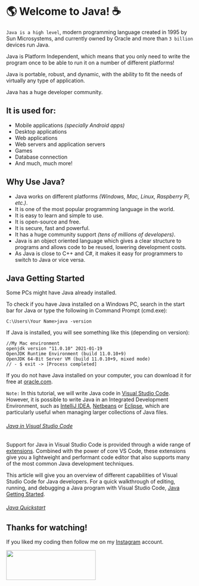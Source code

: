 # :earth_americas: Welcome to Java! :coffee:

`Java is a high level`, modern programming language created in 1995 by Sun Microsystems, and currently owned by Oracle and more than `3 billion` devices run Java.

Java is Platform Independent, which means that you only need to write the program once to be able to run it on a number of different platforms!

Java is portable, robust, and dynamic, with the ability to fit the needs of virtually any type of application.

Java has a huge developer community.

## It is used for:

- Mobile applications _(specially Android apps)_
- Desktop applications
- Web applications
- Web servers and application servers
- Games
- Database connection
- And much, much more!

## Why Use Java?

- Java works on different platforms _(Windows, Mac, Linux, Raspberry Pi, etc.)_.
- It is one of the most popular programming language in the world.
- It is easy to learn and simple to use.
- It is open-source and free.
- It is secure, fast and powerful.
- It has a huge community support _(tens of millions of developers)_.
- Java is an object oriented language which gives a clear structure to programs and allows code to be reused, lowering development costs.
- As Java is close to C++ and C#, it makes it easy for programmers to switch to Java or vice versa.

## Java Getting Started

Some PCs might have Java already installed.

To check if you have Java installed on a Windows PC, search in the start bar for Java or type the following in Command Prompt (cmd.exe):

```
C:\Users\Your Name>java -version
```

If Java is installed, you will see something like this (depending on version):

```
//My Mac environment
openjdk version "11.0.10" 2021-01-19
OpenJDK Runtime Environment (build 11.0.10+9)
OpenJDK 64-Bit Server VM (build 11.0.10+9, mixed mode)
// - $ exit -> [Process completed]
```

If you do not have Java installed on your computer, you can download it for free at [oracle.com](https://www.oracle.com/java/technologies/java-se-glance.html).

`Note:` In this tutorial, we will write Java code in [Visual Studio Code](https://code.visualstudio.com). However, it is possible to write Java in an Integrated Development Environment, such as [IntelliJ IDEA](https://www.jetbrains.com/idea/), [Netbeans](https://netbeans.apache.org) or [Eclipse](https://www.eclipse.org/eclipseide/), which are particularly useful when managing larger collections of Java files.

###### [Java in Visual Studio Code](https://code.visualstudio.com/docs/languages/java)

Support for Java in Visual Studio Code is provided through a wide range of [extensions](https://code.visualstudio.com/docs/java/extensions). Combined with the power of core VS Code, these extensions give you a lightweight and performant code editor that also supports many of the most common Java development techniques.

This article will give you an overview of different capabilities of Visual Studio Code for Java developers. For a quick walkthrough of editing, running, and debugging a Java program with Visual Studio Code, [Java Getting Started](https://code.visualstudio.com/docs/java/java-tutorial).

###### [Java Quickstart](https://github.com/fabianzelaya/HelloWorld-java)

## Thanks for watching!

If you liked my coding then follow me on my [Instagram](https://www.instagram.com/fabianzelayahn/) account.

<img src="https://ucarecdn.com/d1a85e63-35f9-41d7-b758-ff05742057d1/GitHub_Black_Signature.png" width="240" height="79.63" />
